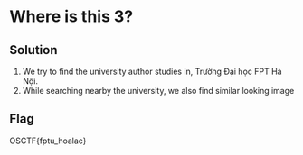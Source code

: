 # Where is this 3?

## Solution
1. We try to find the university author studies in, Trường Đại học FPT Hà Nội.
2. While searching nearby the university, we also find similar looking image

## Flag
OSCTF{fptu_hoalac}

